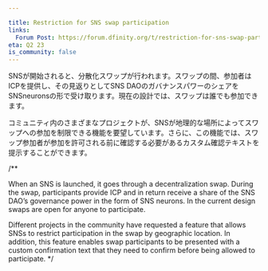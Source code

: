 ```yaml
---

title: Restriction for SNS swap participation
links:
  Forum Post: https://forum.dfinity.org/t/restriction-for-sns-swap-participation-design/19938
eta: Q2 23
is_community: false
---
```

SNSが開始されると、分散化スワップが行われます。スワップの間、参加者はICPを提供し、その見返りとしてSNS DAOのガバナンスパワーのシェアをSNSneuronsの形で受け取ります。現在の設計では、スワップは誰でも参加できます。

コミュニティ内のさまざまなプロジェクトが、SNSが地理的な場所によってスワップへの参加を制限できる機能を要望しています。さらに、この機能では、スワップ参加者が参加を許可される前に確認する必要があるカスタム確認テキストを提示することができます。

/**

When an SNS is launched, it goes through a decentralization swap. During the swap, participants provide ICP and in return receive a share of the SNS DAO’s governance power in the form of SNS neurons. In the current design swaps are open for anyone to participate.

Different projects in the community have requested a feature that allows SNSs to restrict participation in the swap by geographic location. In addition, this feature enables swap participants to be presented with a custom confirmation text that they need to confirm before being allowed to participate.
*/